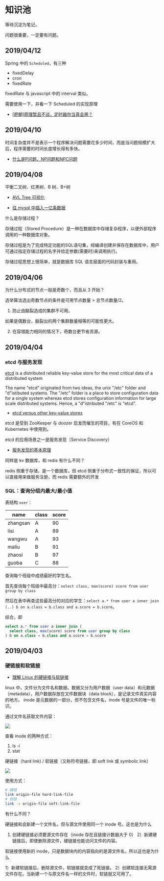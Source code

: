 # 知识池

等待沉淀为笔记。

问题很重要，一定要有问题。

## 2019/04/12

Spring 中的 `Scheduled`，有三种

- fixedDelay
- cron
- fixedRate

fixedRate 与 javascript 中的 interval 类似。

需要使用一下，并看一下 Scheduled 的实现原理

- [\[肥朝\]原理暂且不谈，定时器你当真会用？](https://juejin.im/post/5caf8419e51d456e3b701863?utm_source=gold_browser_extension)

## 2019/04/10

时间复杂度并不是表示一个程序解决问题需要花多少时间，而是当问题规模扩大后，程序需要的时间长度增长得有多快。

- [什么是P问题、NP问题和NPC问题](http://www.matrix67.com/blog/archives/105)

## 2019/04/08

平衡二叉树、红黑树、B 树、B+树

- [AVL Tree 可视化](https://www.cs.usfca.edu/~galles/visualization/AVLtree.html)

- [往 mysql 中插入一亿条数据](https://www.jianshu.com/p/3e18feb65b26)

什么是存储过程？

存储过程（Stored Procedure）是一种在数据库中存储复杂程序，以便外部程序调用的一种数据库对象。

存储过程是为了完成特定功能的SQL语句集，经编译创建并保存在数据库中，用户可通过指定存储过程的名字并给定参数(需要时)来调用执行。

存储过程思想上很简单，就是数据库 SQL 语言层面的代码封装与重用。

## 2019/04/06

为什么分布式的节点一般是奇数个，而且从 3 开始？

选举算法选出奇数节点的条件是可用节点数量 > 总节点数量/2。

1. 防止由脑裂造成的集群不可用。

如果是偶数台，脑裂出的两个集群数量相等的可能性更大。

2. 在容错能力相同的情况下，奇数台更节省资源。

## 2019/04/04

### etcd 与服务发现

[etcd](https://github.com/etcd-io/etcd) is a distributed reliable key-value store for the most critical data of a distributed system

The name "etcd" originated from two ideas, the unix "/etc" folder and "d"istibuted systems. The "/etc" folder is a place to store configuration data for a single system whereas etcd stores configuration information for large scale distributed systems. Hence, a "d"istributed "/etc" is "etcd".

- [etcd versus other key-value stores](https://coreos.com/etcd/docs/latest/learning/why.html)

etcd 是受到 ZooKeeper 与 doozer 启发而催生的项目，有在 CoreOS 和 Kubernetes 中使用到。

etcd 的应用场景之一是服务发现（Service Discovery）

- [服务发现的基本原理](https://zhuanlan.zhihu.com/p/34332329)

同样是 kv 数据库，和 redis 有什么不同？

redis 侧重于存储，是一个数据库，但 etcd 侧重于分布式一致性的保证，所以可以直接用来做服务注册，而 redis 需要额外的开发

### SQL：查询分组内最大/最小值

表结构 `user`：

| name | class | score |
| --- | --- | --- |
| zhangsan | A | 90 |
| lisi | A | 89 |
| wangwu | A | 93 |
| maliu | B | 91 |
| zhaosi | B | 97 |
| guoba | C | 88 |

查询每个班级中成绩最好的学生名。

首先查询每个班级中最高分：`select class, max(score) score from user group by class`

然后在表中再查这些最高分的对应的学生：`select a.* from user a inner join (..) b on a.class = b.class and a.score = b.score`。

综合，即

```sql
select a.* from user a inner join (
  select class, max(score) score from user group by class
) b on a.class = b.class and a.score = b.score
```

## 2019/04/03

### 硬链接和软链接

- [理解 Linux 的硬链接与软链接](https://www.ibm.com/developerworks/cn/linux/l-cn-hardandsymb-links/index.html)

linux 中，文件分为文件名和数据。数据又分为用户数据（user data）和元数据（metadata），用户数据存放在文件数据块（data block），是记录文件真实内容的地方。
inode 是元数据的一部分，但不包含文件名，inode 号是文件的唯一标识。

通过文件名获取文件内容：

![](https://www.ibm.com/developerworks/cn/linux/l-cn-hardandsymb-links/image001.jpg)

查看 inode 的两种方式：

1. ls -i
2. stat <file>

硬链接（hard link) / 软链接（又称符号链接，即 soft link 或 symbolic link）

![](https://www.ibm.com/developerworks/cn/linux/l-cn-hardandsymb-links/image002.jpg)

使用方式：

```bash
# 硬链
link origin-file hard-link-file
# 软链
link -s origin-file soft-link-file
```

有什么不同？

硬链接和会新建一个文件名，但与源文件使用同一个 inode 号。这也是为什么

1) 创建硬链接必须要源文件存在（inode 存在且链接计数器大于 0）
2）新建硬链接后，即使删除源文件，硬链接也能访问文件的内容。

软链接使用新的 inode，只是数据块内的内容指向的是源文件名，所以这也是为什么

1）新建软链接后，删除源文件，软链接就变成了死链接。
2）创建软连接无需源文件存在。当新建一个与原文件名一样的文件时，软链就又可用了。
